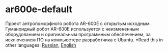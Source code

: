 # ar600e-default
Проект антропоморфного робота AR-600E с открытым исходным. Гуманоидный робот AR-600E используется с неизмененным оборудованием и оригинальным программным обеспечением, за исключением ПО на компьюетере разработчика с Ubuntu.
*Read this in other languages: [Russian](README.md), [English](README.en.md)
